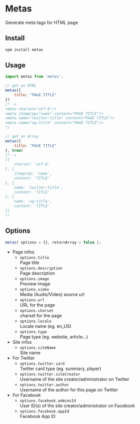 # Metas
Generate meta tags for HTML page

## Install

```sh
npm install metas
```

## Usage

```js
import metas from 'metas';

// get as HTML
metas({
    title: "PAGE TITLE"
})
/* ->
<meta charset="utf-8"/>
<meta itemprop="name" content="PAGE TITLE"/>
<meta name="twitter:title" content="PAGE TITLE"/>
<meta name="og:title" content="PAGE TITLE"/>
*/

// get as Array
metas({
    title: "PAGE TITLE"
}, true)
/* ->
[{
    charset: 'utf-8'
}, {
    itemprop: 'name',
    content: 'TITLE'
}, {
    name: 'twitter:title',
    content: 'TITLE'
}, {
    name: 'og:title',
    content: 'TITLE'
}]
*/
```

## Options

```js
metas( options = {}, returnArray = false );
```

* Page infos
  * `options.title`
    <br>Page title
  * `options.description`
    <br>Page description
  * `options.image`
    <br>Preview image
  * `options.video`
    <br>Media (Audio/Video) source url
  * `options.url`
    <br>URL for the page
  * `options.charset`
    <br>charset for the page
  * `options.locale`
    <br>Locale name (eg. en_US)
  * `options.type`
    <br>Page type (eg. website, article...)
* Site infos
  * `options.siteName`
    <br>Site name
* For Twitter
  * `options.twitter.card`
    <br>Twitter card type (eg. summary, player)
  * `options.twitter.siteCreator`
    <br>Username of the site creator/administrator on Twitter
  * `options.twitter.author`
    <br>Username of the author for this page on Twitter
* For Facebook
  * `options.facebook.adminsId`
    <br>User ID(s) of the site creator/administrator on Facebook
  * `options.facebook.appId`
    <br>Facebook App ID